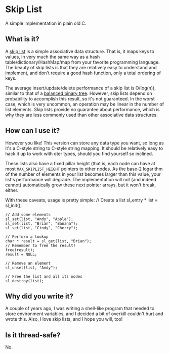 Skip List
=========
A simple implementation in plain old C.

What is it?
-----------
A [skip list](http://en.wikipedia.org/wiki/Skip_list) is a simple associative data structure. That is, it maps keys to values, in very much the same way as a hash table/dictionary/HashMap/map from your favorite programming language. The beauty of skip lists is that they are relatively easy to understand and implement, and don't require a good hash function, only a total ordering of keys.

The average insert/update/delete performance of a skip list is O(log(n)), similar to that of a [balanced binary tree](http://en.wikipedia.org/wiki/Balanced_binary_tree). However, skip lists depend on probability to accomplish this result, so it's not guaranteed. In the worst case, which is very uncommon, an operation may be linear in the number of list elements. Skip lists provide no guarantee about performance, which is why they are less commonly used than other associative data structures.

How can I use it?
-----------------
However you like! This version can store any data type you want, so long as it's a C-style string to C-style string mapping. It should be relatively easy to hack it up to work with oter types, should you find yourself so inclined.

These lists also have a fixed pillar height (that is, each node can have at
most `MAX_SKIPLIST_HEIGHT` pointers to other nodes. As the base-2 logarithm of the number of elements in your list becomes larger than this value, your list's performance will degrade. The implementation will not (and indeed cannot) automatically grow these next pointer arrays, but it won't break, either.

With these caveats, usage is pretty simple:
    // Create a list
    sl_entry * list = sl_init();
    
    // Add some elements
    sl_set(list, "Andy", "Apple");
    sl_set(list, "Brian", "Banana");
    sl_set(list, "Cindy", "Cherry");

    // Perform a lookup
    char * result = sl_get(list, "Brian");
    // Remember to free the result!
    free(result);
    result = NULL;

    // Remove an element
    sl_unset(list, "Andy");

    // Free the list and all its nodes
    sl_destroy(list);

Why did you write it?
---------------------
A couple of years ago, I was writing a shell-like program that needed to store environment variables, and I decided a bit of overkill couldn't hurt and wrote this. Also, I love skip lists, and I hope you will, too!

Is it thread-safe?
------------------
No.
